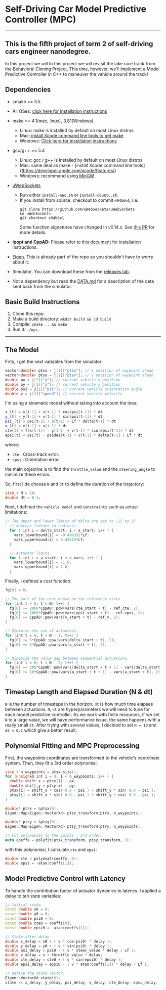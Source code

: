 # Self-Driving Car Model Predictive Controller (MPC)
---

## This is the fifth project of term 2 of self-driving cars engineer nanodegree.
In this project we will In this project we will revisit the lake race track from the Behavioral Cloning Project. This time, however, we'll implement a Model Predictive Controller in C++ to maneuver the vehicle around the track!

## Dependencies

* cmake >= 3.5
 * All OSes: [click here for installation instructions](https://cmake.org/install/)
* make >= 4.1(mac, linux), 3.81(Windows)
  * Linux: make is installed by default on most Linux distros
  * Mac: [install Xcode command line tools to get make](https://developer.apple.com/xcode/features/)
  * Windows: [Click here for installation instructions](http://gnuwin32.sourceforge.net/packages/make.htm)
* gcc/g++ >= 5.4
  * Linux: gcc / g++ is installed by default on most Linux distros
  * Mac: same deal as make - [install Xcode command line tools]((https://developer.apple.com/xcode/features/)
  * Windows: recommend using [MinGW](http://www.mingw.org/)
* [uWebSockets](https://github.com/uWebSockets/uWebSockets)
  * Run either `install-mac.sh` or `install-ubuntu.sh`.
  * If you install from source, checkout to commit `e94b6e1`, i.e.
    ```
    git clone https://github.com/uWebSockets/uWebSockets
    cd uWebSockets
    git checkout e94b6e1
    ```
    Some function signatures have changed in v0.14.x. See [this PR](https://github.com/udacity/CarND-MPC-Project/pull/3) for more details.

* **Ipopt and CppAD:** Please refer to [this document](https://github.com/udacity/CarND-MPC-Project/blob/master/install_Ipopt_CppAD.md) for installation instructions.
* [Eigen](http://eigen.tuxfamily.org/index.php?title=Main_Page). This is already part of the repo so you shouldn't have to worry about it.
* Simulator. You can download these from the [releases tab](https://github.com/udacity/self-driving-car-sim/releases).
* Not a dependency but read the [DATA.md](./DATA.md) for a description of the data sent back from the simulator.


## Basic Build Instructions

1. Clone this repo.
2. Make a build directory: `mkdir build && cd build`
3. Compile: `cmake .. && make`
4. Run it: `./mpc`.

---

## The Model

Firts, I get the next variables from the simulator:

```cpp
vector<double> ptsx = j[1]["ptsx"]; // x position of waypoint ahead
vector<double> ptsy = j[1]["ptsy"]; // y position of waypoint ahead
double px = j[1]["x"]; // current vehicle x position
double py = j[1]["y"]; // current vehicle y position
double psi = j[1]["psi"]; // current vehicle orientation angle
double v = j[1]["speed"]; // current vehicle velocity
```

I'm using a kinematic model without taking into account the tires:

```cpp
x_[t] = x[t-1] + v[t-1] * cos(psi[t-1]) * dt
y_[t] = y[t-1] + v[t-1] * sin(psi[t-1]) * dt
psi_[t] = psi[t-1] + v[t-1] / Lf * delta[t-1] * dt
v_[t] = v[t-1] + a[t-1] * dt
cte[t] = f(x[t-1]) - y[t-1] + v[t-1] * sin(epsi[t-1]) * dt
epsi[t] = psi[t] - psides[t-1] + v[t-1] * delta[t-1] / Lf * dt
```

where:

- `cte` : Cross-track error.
- `epsi` : Orientation error.

the main objective is to find the `throttle_value` and the `steering_angle` to minimize these errors.

So, first I de choose `N` and `dt` to define the duration of the trajectory:

```cpp
size_t N = 10;
double dt = 0.1;
```

Next, I defined the `vehicle model` and `constraints` such as actual limitations:

```cpp
// The upper and lower limits of delta are set to -25 to 25
  // degrees (values in radians).
  for ( int i = delta_start; i < a_start; i++ ) {
    vars_lowerbound[i] = -0.436332*Lf;
    vars_upperbound[i] = 0.43632*Lf;
  }

  // Actuator limits.
  for ( int i = a_start; i < n_vars; i++ ) {
    vars_lowerbound[i] = -1.0;
    vars_upperbound[i] = 1.0;
  }
```

Finally, I defined a cost function:

```cpp
fg[0] = 0;

// The part of the cost based on the reference state.
for (int t = 0; t < N; t++) {
  fg[0] += 2000*CppAD::pow(vars[cte_start + t] - ref_cte, 2);
  fg[0] += 2000*CppAD::pow(vars[epsi_start + t] - ref_epsi, 2);
  fg[0] += CppAD::pow(vars[v_start + t] - ref_v, 2);
}

// Minimize the use of actuators.
for (int t = 0; t < N - 1; t++) {
  fg[0] += 5*CppAD::pow(vars[delta_start + t], 2);
  fg[0] += 5*CppAD::pow(vars[a_start + t], 2);
}

// Minimize the value gap between sequential actuations.
for (int t = 0; t < N - 2; t++) {
  fg[0] += 200*CppAD::pow(vars[delta_start + t + 1] - vars[delta_start + t], 2);
  fg[0] += 10*CppAD::pow(vars[a_start + t + 1] - vars[a_start + t], 2);
}
```

## Timestep Length and Elapsed Duration (N & dt)

`N` is the number of timesteps in the horizon. `dt` is how much time elapses between actuations. `N`, `dt` are hyperparameters we will need to tune for each model predictive controller. As we work with finite resources, if we set `N` to a large value, we will have performance issue, the same happens with a really small `dt`. After trying with several values, I decided to set `N = 10` and  `dt = 0.1` which give a better result.

## Polynomial Fitting and MPC Preprocessing

First, the waypoints coordinates are transformed to the vehicle's coordinate system. Then, they fit a 3rd order polynomial. 

```cpp
size_t n_waypoints = ptsx.size();
for (unsigned int i = 0; i < n_waypoints; i++ ) {
  double shift_x = ptsx[i] - px;
  double shift_y = ptsy[i] - py;
  ptsx[i] = shift_x * cos( 0.0 - psi ) - shift_y * sin( 0.0 - psi );
  ptsy[i] = shift_x * sin( 0.0 - psi ) + shift_y * cos( 0.0 - psi );
}

double* ptrx = &ptsx[0];
Eigen::Map<Eigen::VectorXd> ptsx_transform(ptrx, n_waypoints);

double* ptry = &ptsy[0];
Eigen::Map<Eigen::VectorXd> ptsy_transform(ptry, n_waypoints);

// Fit polynomial to the points - 3rd order.
auto coeffs = polyfit(ptsx_transform, ptsy_transform, 3);
```

with this polynomial, I calculate `cte` and `epsi`:

```cpp
double cte = polyeval(coeffs, 0);
double epsi = -atan(coeffs[1]);
```

## Model Predictive Control with Latency

To handle the contribution factor of actuator dynamics to latency. I applied a delay to teh state variables:

```cpp
// Initial state.
const double x0 = 0;
const double y0 = 0;
const double psi0 = 0;
const double cte0 = coeffs[0];
const double epsi0 = -atan(coeffs[1]);

// State after delay.
double x_delay = x0 + ( v * cos(psi0) * delay );
double y_delay = y0 + ( v * sin(psi0) * delay );
double psi_delay = psi0 - ( v * steer_value * delay / Lf );
double v_delay = v + throttle_value * delay;
double cte_delay = cte0 + ( v * sin(epsi0) * delay );
double epsi_delay = epsi0 - ( v * atan(coeffs[1]) * delay / Lf );

// Define the state vector.
Eigen::VectorXd state(6);
state << x_delay, y_delay, psi_delay, v_delay, cte_delay, epsi_delay;
```